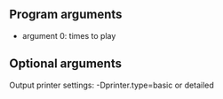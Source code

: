 Program arguments
-----------------
- argument 0: times to play

Optional arguments
------------------
Output printer settings: -Dprinter.type=basic or detailed

